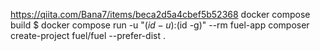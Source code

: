 https://qiita.com/Bana7/items/beca2d5a4cbef5b52368
docker compose build
$ docker compose run -u "$(id -u):$(id -g)" --rm fuel-app composer create-project fuel/fuel --prefer-dist .
